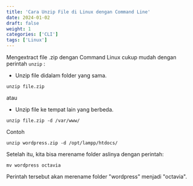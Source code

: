 ```yaml
---
title: 'Cara Unzip File di Linux dengan Command Line'
date: 2024-01-02
draft: false
weight: 1
categories: ['CLI']
tags: ['Linux']
---
```


Mengextract file .zip dengan Command Linux cukup mudah dengan perintah `unzip` :

- Unzip file didalam folder yang sama.

```
unzip file.zip
```

atau 

- Unzip file ke tempat lain yang berbeda.

```
unzip file.zip -d /var/www/
```

Contoh 

```
unzip wordpress.zip -d /opt/lampp/htdocs/
```

Setelah itu, kita bisa merename folder aslinya dengan perintah:

```
mv wordpress octavia
```

Perintah tersebut akan merename folder "wordpress" menjadi "octavia".